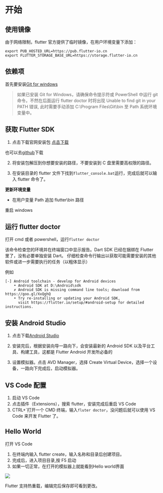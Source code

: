 # 开始

## 使用镜像

由于网络限制，flutter 官方提供了临时镜像，在用户环境变量下添加：

```
export PUB_HOSTED_URL=https://pub.flutter-io.cn
export FLUTTER_STORAGE_BASE_URL=https://storage.flutter-io.cn
```

## 依赖项

首先要安装[Git for windows](https://git-scm.com/download/win)

> 如果已安装 Git for Windows，请确保命令提示符或 PowerShell 中运行 git 命令，不然在后面运行 flutter doctor 时将出现 Unable to find git in your PATH 错误, 此时需要手动添加 C:\Program Files\Git\bin 至 Path 系统环境变量中。

## 获取 Flutter SDK

1. 点击下载官网安装包 [点击下载](https://flutter.dev/docs/development/tools/sdk/releases#windows)

也可以去[github](https://github.com/flutter/flutter/releases)下载

2. 将安装包解压到你想要安装的路径，不要安装到 C 盘里需要高权限的路径。

3. 在安装目录的 flutter 文件下找到`flutter_console.bat`运行，完成后就可以输入 flutter 命令了。

**更新环境变量**

- 在用户变量 Path 追加 flutter\bin 路径

重启 windows

## 运行 flutter doctor

打开 cmd 或者 powershell，运行`flutter doctor`

该命令检查您的环境并在终端窗口中显示报告。Dart SDK 已经在捆绑在 Flutter 里了，没有必要单独安装 Dart。 仔细检查命令行输出以获取可能需要安装的其他软件或进一步需要执行的任务（以粗体显示）

例如

```
[-] Android toolchain - develop for Android devices
    • Android SDK at D:\Android\sdk
    ✗ Android SDK is missing command line tools; download from https://goo.gl/XxQghQ
    • Try re-installing or updating your Android SDK,
      visit https://flutter.io/setup/#android-setup for detailed instructions.
```

## 安装 Android Studio

1. 点击下载[Android Studio](http://www.android-studio.org/)

2. 安装完后，根据安装向导一路向下，会安装最新的 Android SDK 以及平台工具、构建工具，这都是 Flutter Android 开发所必备的

3. 设置模拟器。点击 AVD Manager，选择 Create Virtual Device，选择一个设备，一路向下完成后，启动模拟器。

## VS Code 配置

1. 启动 VS Code
2. 点击插件（Extensions），搜索 flutter，安装完成后重启 VS Code
3. CTRL+\`打开一个 CMD 终端，输入`fluter doctor`，没问题后就可以使用 VS Code 来开发 Flutter 了。

## Hello World

打开 VS Code

1. 在终端内输入 flutter create，输入名称和目录后创建项目。
2. 完成后，进入项目目录,按 F5 启动
3. 如果一切正常，在打开的模拟器上就能看到Hello world界面


![](https://flutterchina.club/images/flutter-starter-app-android.png)

Flutter 支持热重载，编辑完后保存即可看到更改。
